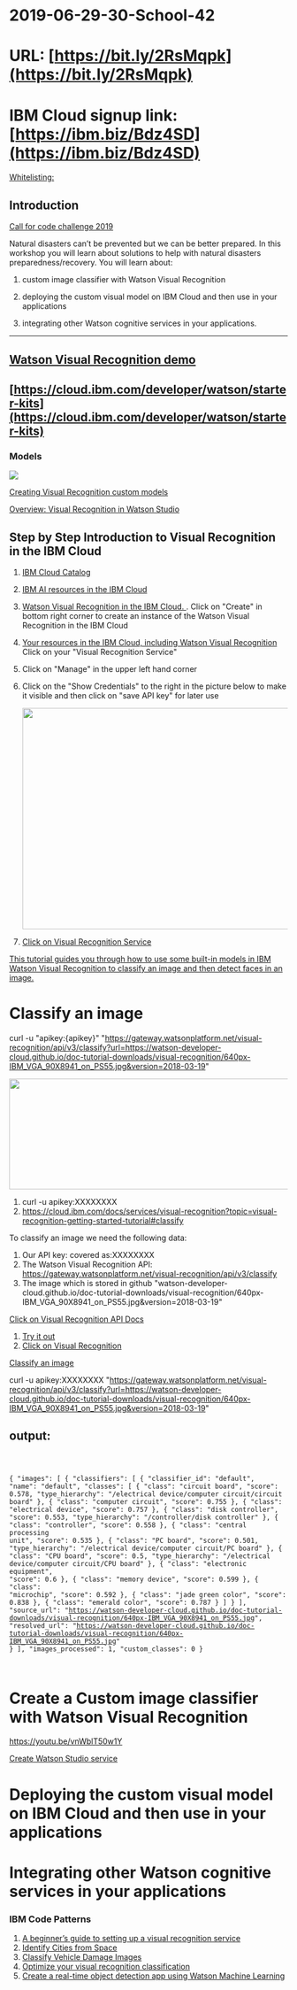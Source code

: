 # 2019-06-29-30-School-42

# URL: [https://bit.ly/2RsMqpk](https://bit.ly/2RsMqpk)

# IBM Cloud signup link: [https://ibm.biz/Bdz4SD](https://ibm.biz/Bdz4SD)

[Whitelisting:](https://cloud.ibm.com/registration/whitelist)

## Introduction

[Call for code challenge 2019](https://callforcode.org/challenge/)


Natural disasters can’t be prevented but we can be better prepared. In this workshop you will learn about solutions to help with natural disasters preparedness/recovery. You will learn about: 

1. custom image classifier with Watson Visual Recognition 

1. deploying the custom visual model on IBM Cloud and then use in your applications 

1. integrating other Watson cognitive services in your applications.

<hr size="50" color ="blue">
 
## [Watson Visual Recognition demo](https://www.ibm.com/watson/services/visual-recognition/demo/)

## [https://cloud.ibm.com/developer/watson/starter-kits](https://cloud.ibm.com/developer/watson/starter-kits)

### Models

<img src="models.png">

[Creating Visual Recognition custom models](https://dataplatform.cloud.ibm.com/docs/content/wsj/analyze-data/visual-recognition-create-model.html)

[Overview: Visual Recognition in Watson Studio](https://dataplatform.cloud.ibm.com/docs/content/wsj/analyze-data/visual-recognition-sample-training-images.html?audience=wdp&linkInPage=true)

## Step by Step Introduction to Visual Recognition in the IBM Cloud

1. [IBM Cloud Catalog](https://cloud.ibm.com/catalog)
1. [IBM AI resources in the IBM Cloud](https://cloud.ibm.com/catalog?category=ai)
1. [Watson Visual Recognition in the IBM Cloud. ](https://cloud.ibm.com/catalog/services/visual-recognition). 
   Click on "Create" in bottom right corner to create an instance of the Watson Visual Recognition in the IBM Cloud
1. [Your resources in the IBM Cloud, including Watson Visual Recognition](https://cloud.ibm.com/resources)
   Click on your "Visual Recognition Service"
1. Click on "Manage" in the upper left hand corner
1. Click on the "Show Credentials" to the right in the picture below to make it visible and then click on "save API key" 
   for later use
   
   <img src="Visual_Recognition.png" height="400" width="600">

1. [Click on Visual Recognition Service](https://cloud.ibm.com/apidocs/visual-recognition?code=try)

[This tutorial guides you through how to use some built-in models in IBM Watson Visual Recognition to classify an image and then detect faces in an image.](https://cloud.ibm.com/docs/services/visual-recognition?topic=visual-recognition-getting-started-tutorial)

# Classify an image

curl -u "apikey:{apikey}" "https://gateway.watsonplatform.net/visual-recognition/api/v3/classify?url=https://watson-developer-cloud.github.io/doc-tutorial-downloads/visual-recognition/640px-IBM_VGA_90X8941_on_PS55.jpg&version=2018-03-19"

<img src="classify_image.png"     height="200" width="600">

1. curl -u apikey:XXXXXXXX
1. https://cloud.ibm.com/docs/services/visual-recognition?topic=visual-recognition-getting-started-tutorial#classify 

To classify an image we need the following data:

1. Our API key: covered as:XXXXXXXX
1. The Watson Visual Recognition API: https://gateway.watsonplatform.net/visual-recognition/api/v3/classify
1. The image which is stored in github "watson-developer-cloud.github.io/doc-tutorial-downloads/visual-recognition/640px-IBM_VGA_90X8941_on_PS55.jpg&version=2018-03-19"



[Click on Visual Recognition API Docs](https://cloud.ibm.com/apidocs/visual-recognition)
1. [Try it out](https://cloud.ibm.com/apidocs/visual-recognition?code=try)
1. [Click on Visual Recognition](https://cloud.ibm.com/services/watson-vision-combined/)


[Classify an image](https://cloud.ibm.com/docs/services/visual-recognition?topic=visual-recognition-getting-started-tutorial#classify)

curl -u apikey:XXXXXXXX  "https://gateway.watsonplatform.net/visual-recognition/api/v3/classify?url=https://watson-developer-cloud.github.io/doc-tutorial-downloads/visual-recognition/640px-IBM_VGA_90X8941_on_PS55.jpg&version=2018-03-19"

## output:

<code>

{
    "images": [
        {
            "classifiers": [
                {
                    "classifier_id": "default",
                    "name": "default",
                    "classes": [
                        {
                            "class": "circuit board",
                            "score": 0.578,
                            "type_hierarchy": "/electrical device/computer circuit/circuit board"
                        },
                        {
                            "class": "computer circuit",
                            "score": 0.755
                        },
                        {
                            "class": "electrical device",
                            "score": 0.757
                        },
                        {
                            "class": "disk controller",
                            "score": 0.553,
                            "type_hierarchy": "/controller/disk controller"
                        },
                        {
                            "class": "controller",
                            "score": 0.558
                        },
                        {
                            "class": "central processing unit",
                            "score": 0.535
                        },
                        {
                            "class": "PC board",
                            "score": 0.501,
                            "type_hierarchy": "/electrical device/computer circuit/PC board"
                        },
                        {
                            "class": "CPU board",
                            "score": 0.5,
                            "type_hierarchy": "/electrical device/computer circuit/CPU board"
                        },
                        {
                            "class": "electronic equipment",
                            "score": 0.6
                        },
                        {
                            "class": "memory device",
                            "score": 0.599
                        },
                        {
                            "class": "microchip",
                            "score": 0.592
                        },
                        {
                            "class": "jade green color",
                            "score": 0.838
                        },
                        {
                            "class": "emerald color",
                            "score": 0.787
                        }
                    ]
                }
            ],
            "source_url": "https://watson-developer-cloud.github.io/doc-tutorial-downloads/visual-recognition/640px-IBM_VGA_90X8941_on_PS55.jpg",
            "resolved_url": "https://watson-developer-cloud.github.io/doc-tutorial-downloads/visual-recognition/640px-IBM_VGA_90X8941_on_PS55.jpg"
        }
    ],
    "images_processed": 1,
    "custom_classes": 0
}

</code>

# Create a Custom image classifier with Watson Visual Recognition 

  https://youtu.be/vnWblT50w1Y
  
  [Create Watson Studio service](https://cloud.ibm.com/catalog/services/watson-studio)

# Deploying the custom visual model on IBM Cloud and then use in your applications 
# Integrating other Watson cognitive services in your applications

### IBM Code Patterns

1. [A beginner’s guide to setting up a visual recognition service](https://developer.ibm.com/articles/a-beginners-guide-to-set-up-a-visual-recognition-service/)
1. [Identify Cities from Space](https://developer.ibm.com/patterns/identify-cities-from-space-using-watson-visual-recognition/)
1. [Classify Vehicle Damage Images](https://developer.ibm.com/patterns/classify-vehicle-damage-images/)
1. [Optimize your visual recognition classification](https://developer.ibm.com/patterns/optimize-visual-recognition-classification/)
1. [Create a real-time object detection app using Watson Machine Learning](https://developer.ibm.com/patterns/create-a-real-time-object-detection-app-using-watson-machine-learning/)




